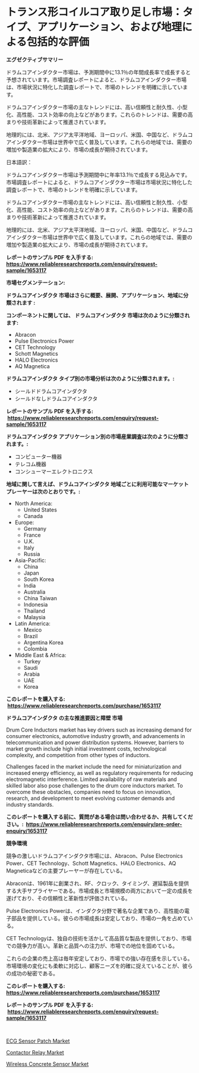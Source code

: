 <p><h1>トランス形コイルコア取り足し市場：タイプ、アプリケーション、および地理による包括的な評価</h1></p><p><strong>エグゼクティブサマリー</strong></p>
<p><p>ドラムコアインダクター市場は、予測期間中に13.1％の年間成長率で成長すると予想されています。市場調査レポートによると、ドラムコアインダクター市場は、市場状況に特化した調査レポートで、市場のトレンドを明確に示しています。</p><p>ドラムコアインダクター市場の主なトレンドには、高い信頼性と耐久性、小型化、高性能、コスト効率の向上などがあります。これらのトレンドは、需要の高まりや技術革新によって推進されています。</p><p>地理的には、北米、アジア太平洋地域、ヨーロッパ、米国、中国など、ドラムコアインダクター市場は世界中で広く普及しています。これらの地域では、需要の増加や製造業の拡大により、市場の成長が期待されています。</p><p>日本語訳：</p><p>ドラムコアインダクター市場は予測期間中に年率13.1％で成長する見込みです。市場調査レポートによると、ドラムコアインダクター市場は市場状況に特化した調査レポートで、市場のトレンドを明確に示しています。</p><p>ドラムコアインダクター市場の主なトレンドには、高い信頼性と耐久性、小型化、高性能、コスト効率の向上などがあります。これらのトレンドは、需要の高まりや技術革新によって推進されています。</p><p>地理的には、北米、アジア太平洋地域、ヨーロッパ、米国、中国など、ドラムコアインダクター市場は世界中で広く普及しています。これらの地域では、需要の増加や製造業の拡大により、市場の成長が期待されています。</p></p>
<p><strong>レポートのサンプル PDF を入手する: <a href="https://www.reliableresearchreports.com/enquiry/request-sample/1653117">https://www.reliableresearchreports.com/enquiry/request-sample/1653117</a></strong></p>
<p><strong>市場セグメンテーション:</strong></p>
<p><strong> ドラムコアインダクタ 市場はさらに概要、展開、アプリケーション、地域に分類されます :</strong></p>
<p><strong>コンポーネントに関しては、 ドラムコアインダクタ 市場は次のように分類されます: &nbsp;</strong></p>
<p><ul><li>Abracon</li><li>Pulse Electronics Power</li><li>CET Technology</li><li>Schott Magnetics</li><li>HALO Electronics</li><li>AQ Magnetica</li></ul></p>
<p><strong> ドラムコアインダクタ タイプ別の市場分析は次のように分類されます。:</strong></p>
<p><ul><li>シールドドラムコアインダクタ</li><li>シールドなしドラムコアインダクタ</li></ul></p>
<p><strong>レポートのサンプル PDF を入手する: &nbsp;<a href="https://www.reliableresearchreports.com/enquiry/request-sample/1653117">https://www.reliableresearchreports.com/enquiry/request-sample/1653117</a></strong></p>
<p><strong> ドラムコアインダクタ アプリケーション別の市場産業調査は次のように分類されます。:</strong></p>
<p><ul><li>コンピューター機器</li><li>テレコム機器</li><li>コンシューマーエレクトロニクス</li></ul></p>
<p><strong>地域に関して言えば、ドラムコアインダクタ 地域ごとに利用可能なマーケットプレーヤーは次のとおりです。:</strong></p>
<p><ul>
    <li>
        North America:
        <ul>
            <li>United States</li>
            <li>Canada</li>
        </ul>
    </li>
    <li>
        Europe:
        <ul>
            <li>Germany</li>
            <li>France</li>
            <li>U.K.</li>
            <li>Italy</li>
            <li>Russia</li>
        </ul>
    </li>
    <li>
        Asia-Pacific:
        <ul>
            <li>China</li>
            <li>Japan</li>
            <li>South Korea</li>
            <li>India</li>
            <li>Australia</li>
            <li>China Taiwan</li>
            <li>Indonesia</li>
            <li>Thailand</li>
            <li>Malaysia</li>
        </ul>
    </li>
    <li>
        Latin America:
        <ul>
            <li>Mexico</li>
            <li>Brazil</li>
            <li>Argentina Korea</li>
            <li>Colombia</li>
        </ul>
    </li>
    <li>
        Middle East & Africa:
        <ul>
            <li>Turkey</li>
            <li>Saudi</li>
            <li>Arabia</li>
            <li>UAE</li>
            <li>Korea</li>
        </ul>
    </li>
    </ul></p>
<p><strong>このレポートを購入する: &nbsp;<a href="https://www.reliableresearchreports.com/purchase/1653117">https://www.reliableresearchreports.com/purchase/1653117</a></strong></p>
<p><strong>ドラムコアインダクタ の主な推進要因と障壁 市場</strong></p>
<p><p>Drum Core Inductors market has key drivers such as increasing demand for consumer electronics, automotive industry growth, and advancements in telecommunication and power distribution systems. However, barriers to market growth include high initial investment costs, technological complexity, and competition from other types of inductors.</p><p>Challenges faced in the market include the need for miniaturization and increased energy efficiency, as well as regulatory requirements for reducing electromagnetic interference. Limited availability of raw materials and skilled labor also pose challenges to the drum core inductors market. To overcome these obstacles, companies need to focus on innovation, research, and development to meet evolving customer demands and industry standards.</p></p>
<p><strong>このレポートを購入する前に、質問がある場合は問い合わせるか、共有してください。:&nbsp; <a href="https://www.reliableresearchreports.com/enquiry/pre-order-enquiry/1653117">https://www.reliableresearchreports.com/enquiry/pre-order-enquiry/1653117</a></strong></p>
<p><strong>競争環境</strong></p>
<p><p>競争の激しいドラムコアインダクタ市場には、Abracon、Pulse Electronics Power、CET Technology、Schott Magnetics、HALO Electronics、AQ Magneticaなどの主要プレーヤーが存在している。</p><p>Abraconは、1961年に創業され、RF、クロック、タイミング、遅延製品を提供する大手サプライヤーである。市場成長と市場規模の両方において一定の成長を遂げており、その信頼性と革新性が評価されている。</p><p>Pulse Electronics Powerは、インダクタ分野で著名な企業であり、高性能の電子部品を提供している。彼らの市場成長は安定しており、市場の一角を占めている。</p><p>CET Technologyは、独自の技術を活かして高品質な製品を提供しており、市場での競争力が高い。革新と品質への注力が、市場での地位を固めている。</p><p>これらの企業の売上高は毎年安定しており、市場での強い存在感を示している。市場環境の変化にも柔軟に対応し、顧客ニーズを的確に捉えていることが、彼らの成功の秘密である。</p></p>
<p><strong>このレポートを購入する: &nbsp; <a href="https://www.reliableresearchreports.com/purchase/1653117">https://www.reliableresearchreports.com/purchase/1653117</a></strong></p>
<p><strong>レポートのサンプル PDF を入手する: &nbsp;<a href="https://www.reliableresearchreports.com/enquiry/request-sample/1653117">https://www.reliableresearchreports.com/enquiry/request-sample/1653117</a></strong><strong></strong></p>
<p>&nbsp;</p>
<p><p><a href="https://github.com/elizabethdagraca/Market-Research-Report-List-2/blob/main/ecg-sensor-patch-market.md">ECG Sensor Patch Market</a></p><p><a href="https://github.com/mbisetmhermsr/Market-Research-Report-List-1/blob/main/contactor-relay-market.md">Contactor Relay Market</a></p><p><a href="https://github.com/zjyglelu/Market-Research-Report-List-2/blob/main/wireless-concrete-sensor-market.md">Wireless Concrete Sensor Market</a></p></p>